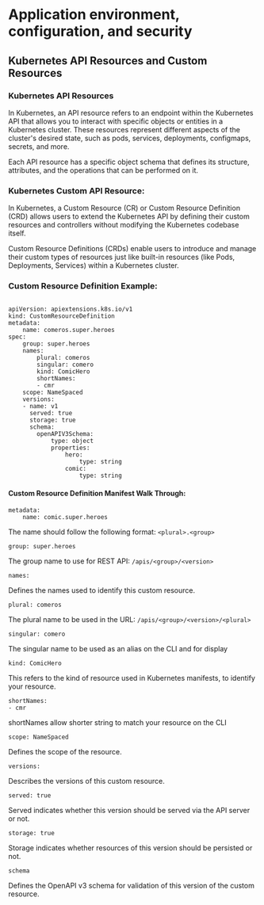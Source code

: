 # Application environment, configuration, and security

## Kubernetes API Resources and Custom Resources 

### Kubernetes API Resources

In Kubernetes, an API resource refers to an endpoint within the Kubernetes API that allows you to interact with specific objects or entities in a Kubernetes cluster. These resources represent different aspects of the cluster's desired state, such as pods, services, deployments, configmaps, secrets, and more.

Each API resource has a specific object schema that defines its structure, attributes, and the operations that can be performed on it.

### Kubernetes Custom API Resource:

In Kubernetes, a Custom Resource (CR) or Custom Resource Definition (CRD) allows users to extend the Kubernetes API by defining their custom resources and controllers without modifying the Kubernetes codebase itself.

Custom Resource Definitions (CRDs) enable users to introduce and manage their custom types of resources just like built-in resources (like Pods, Deployments, Services) within a Kubernetes cluster.

### Custom Resource Definition Example:

```

apiVersion: apiextensions.k8s.io/v1
kind: CustomResourceDefinition
metadata:
    name: comeros.super.heroes
spec:
    group: super.heroes
    names:
        plural: comeros
        singular: comero
        kind: ComicHero
        shortNames:
        - cmr
    scope: NameSpaced
    versions:
    - name: v1
      served: true
      storage: true
      schema:
        openAPIV3Schema:
            type: object
            properties:
                hero:
                    type: string
                comic:
                    type: string

```

#### Custom Resource Definition Manifest Walk Through:

```
metadata:
    name: comic.super.heroes
```

The name should follow the following format: `<plural>.<group>`

```
group: super.heroes
```

The group name to use for REST API: `/apis/<group>/<version>`

```
names:
```

Defines the names used to identify this custom resource.

```
plural: comeros
```

The plural name to be used in the URL: `/apis/<group>/<version>/<plural>`

```
singular: comero
```

The singular name to be used as an alias on the CLI and for display

```
kind: ComicHero
```

This refers to the kind of resource used in Kubernetes manifests, to identify your resource.

```
shortNames:
- cmr
```

shortNames allow shorter string to match your resource on the CLI

```
scope: NameSpaced
```

Defines the scope of the resource.

```
versions:
```

Describes the versions of this custom resource.

```
served: true
```

Served indicates whether this version should be served via the API server or not.

```
storage: true
```

Storage indicates whether resources of this version should be persisted or not. 

```
schema
```

Defines the OpenAPI v3 schema for validation of this version of the custom resource.

